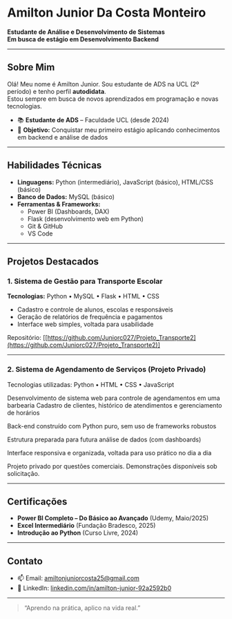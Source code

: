 <!-- Título / Cabeçalho -->
# Amilton Junior Da Costa Monteiro

**Estudante de Análise e Desenvolvimento de Sistemas**  
**Em busca de estágio em Desenvolvimento Backend**  

---

## Sobre Mim

Olá! Meu nome é Amilton Junior. Sou estudante de ADS na UCL (2º período) e tenho perfil **autodidata**.  
Estou sempre em busca de novos aprendizados em programação e novas tecnologias.  

- 📚 **Estudante de ADS** – Faculdade UCL (desde 2024)   
- 🚀 **Objetivo:** Conquistar meu primeiro estágio aplicando conhecimentos em backend e análise de dados

---

## Habilidades Técnicas

- **Linguagens:** Python (intermediário), JavaScript (básico), HTML/CSS (básico)  
- **Banco de Dados:** MySQL (básico)  
- **Ferramentas & Frameworks:**  
  - Power BI (Dashboards, DAX)  
  - Flask (desenvolvimento web em Python)  
  - Git & GitHub  
  - VS Code  

---

## Projetos Destacados

### 1. Sistema de Gestão para Transporte Escolar  
**Tecnologias:** Python • MySQL • Flask • HTML • CSS  
- Cadastro e controle de alunos, escolas e responsáveis  
- Geração de relatórios de frequência e pagamentos  
- Interface web simples, voltada para usabilidade  

Repositório: [[https://github.com/Juniorc027/Projeto_Transporte2](https://github.com/Juniorc027/Projeto_Transporte2)]

---

### 2. Sistema de Agendamento de Serviços (Projeto Privado)
Tecnologias utilizadas: Python • HTML • CSS • JavaScript

Desenvolvimento de sistema web para controle de agendamentos em uma barbearia
Cadastro de clientes, histórico de atendimentos e gerenciamento de horários

Back-end construído com Python puro, sem uso de frameworks robustos

Estrutura preparada para futura análise de dados (com dashboards)

Interface responsiva e organizada, voltada para uso prático no dia a dia

Projeto privado por questões comerciais. Demonstrações disponíveis sob solicitação. 

---

## Certificações

- **Power BI Completo – Do Básico ao Avançado** (Udemy, Maio/2025)  
- **Excel Intermediário** (Fundação Bradesco, 2025)  
- **Introdução ao Python** (Curso Livre, 2024)  

---

## Contato

- 📫 Email: amiltonjuniorcosta25@gmail.com  
- 💼 LinkedIn: [linkedin.com/in/amilton-junior-92a2592b0](https://www.linkedin.com/in/amilton-junior-92a2592b0)  

---

> “Aprendo na prática, aplico na vida real.”  
